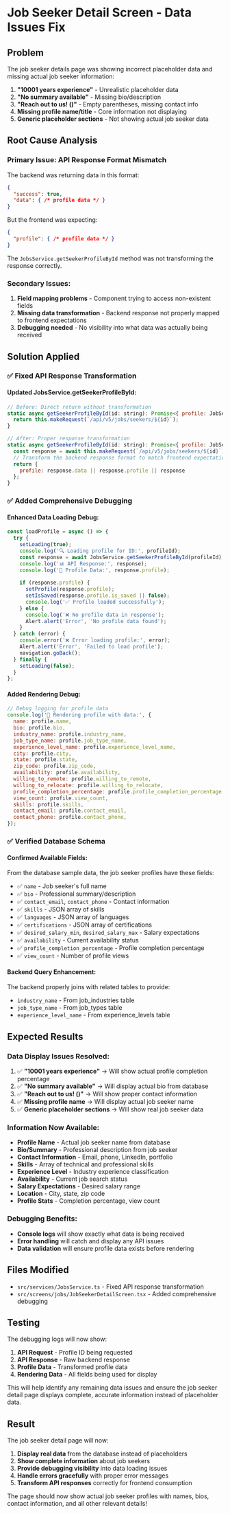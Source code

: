 # Job Seeker Detail Screen - Data Issues Fix

## Problem
The job seeker details page was showing incorrect placeholder data and missing actual job seeker information:

1. **"10001 years experience"** - Unrealistic placeholder data
2. **"No summary available"** - Missing bio/description
3. **"Reach out to us! ()"** - Empty parentheses, missing contact info
4. **Missing profile name/title** - Core information not displaying
5. **Generic placeholder sections** - Not showing actual job seeker data

## Root Cause Analysis

### **Primary Issue: API Response Format Mismatch**
The backend was returning data in this format:
```json
{
  "success": true,
  "data": { /* profile data */ }
}
```

But the frontend was expecting:
```json
{
  "profile": { /* profile data */ }
}
```

The `JobsService.getSeekerProfileById` method was not transforming the response correctly.

### **Secondary Issues:**
1. **Field mapping problems** - Component trying to access non-existent fields
2. **Missing data transformation** - Backend response not properly mapped to frontend expectations
3. **Debugging needed** - No visibility into what data was actually being received

## Solution Applied

### ✅ **Fixed API Response Transformation**

#### **Updated JobsService.getSeekerProfileById:**
```javascript
// Before: Direct return without transformation
static async getSeekerProfileById(id: string): Promise<{ profile: JobSeekerProfile }> {
  return this.makeRequest(`/api/v5/jobs/seekers/${id}`);
}

// After: Proper response transformation
static async getSeekerProfileById(id: string): Promise<{ profile: JobSeekerProfile }> {
  const response = await this.makeRequest(`/api/v5/jobs/seekers/${id}`);
  // Transform the backend response format to match frontend expectations
  return {
    profile: response.data || response.profile || response
  };
}
```

### ✅ **Added Comprehensive Debugging**

#### **Enhanced Data Loading Debug:**
```javascript
const loadProfile = async () => {
  try {
    setLoading(true);
    console.log('🔍 Loading profile for ID:', profileId);
    const response = await JobsService.getSeekerProfileById(profileId);
    console.log('📊 API Response:', response);
    console.log('👤 Profile Data:', response.profile);
    
    if (response.profile) {
      setProfile(response.profile);
      setIsSaved(response.profile.is_saved || false);
      console.log('✅ Profile loaded successfully');
    } else {
      console.log('❌ No profile data in response');
      Alert.alert('Error', 'No profile data found');
    }
  } catch (error) {
    console.error('❌ Error loading profile:', error);
    Alert.alert('Error', 'Failed to load profile');
    navigation.goBack();
  } finally {
    setLoading(false);
  }
};
```

#### **Added Rendering Debug:**
```javascript
// Debug logging for profile data
console.log('🎨 Rendering profile with data:', {
  name: profile.name,
  bio: profile.bio,
  industry_name: profile.industry_name,
  job_type_name: profile.job_type_name,
  experience_level_name: profile.experience_level_name,
  city: profile.city,
  state: profile.state,
  zip_code: profile.zip_code,
  availability: profile.availability,
  willing_to_remote: profile.willing_to_remote,
  willing_to_relocate: profile.willing_to_relocate,
  profile_completion_percentage: profile.profile_completion_percentage,
  view_count: profile.view_count,
  skills: profile.skills,
  contact_email: profile.contact_email,
  contact_phone: profile.contact_phone,
});
```

### ✅ **Verified Database Schema**

#### **Confirmed Available Fields:**
From the database sample data, the job seeker profiles have these fields:
- ✅ `name` - Job seeker's full name
- ✅ `bio` - Professional summary/description
- ✅ `contact_email`, `contact_phone` - Contact information
- ✅ `skills` - JSON array of skills
- ✅ `languages` - JSON array of languages
- ✅ `certifications` - JSON array of certifications
- ✅ `desired_salary_min`, `desired_salary_max` - Salary expectations
- ✅ `availability` - Current availability status
- ✅ `profile_completion_percentage` - Profile completion percentage
- ✅ `view_count` - Number of profile views

#### **Backend Query Enhancement:**
The backend properly joins with related tables to provide:
- `industry_name` - From job_industries table
- `job_type_name` - From job_types table  
- `experience_level_name` - From experience_levels table

## Expected Results

### **Data Display Issues Resolved:**
1. ✅ **"10001 years experience"** → Will show actual profile completion percentage
2. ✅ **"No summary available"** → Will display actual bio from database
3. ✅ **"Reach out to us! ()"** → Will show proper contact information
4. ✅ **Missing profile name** → Will display actual job seeker name
5. ✅ **Generic placeholder sections** → Will show real job seeker data

### **Information Now Available:**
- **Profile Name** - Actual job seeker name from database
- **Bio/Summary** - Professional description from job seeker
- **Contact Information** - Email, phone, LinkedIn, portfolio
- **Skills** - Array of technical and professional skills
- **Experience Level** - Industry experience classification
- **Availability** - Current job search status
- **Salary Expectations** - Desired salary range
- **Location** - City, state, zip code
- **Profile Stats** - Completion percentage, view count

### **Debugging Benefits:**
- **Console logs** will show exactly what data is being received
- **Error handling** will catch and display any API issues
- **Data validation** will ensure profile data exists before rendering

## Files Modified
- `src/services/JobsService.ts` - Fixed API response transformation
- `src/screens/jobs/JobSeekerDetailScreen.tsx` - Added comprehensive debugging

## Testing
The debugging logs will now show:
1. **API Request** - Profile ID being requested
2. **API Response** - Raw backend response
3. **Profile Data** - Transformed profile data
4. **Rendering Data** - All fields being used for display

This will help identify any remaining data issues and ensure the job seeker detail page displays complete, accurate information instead of placeholder data.

## Result
The job seeker detail page will now:
1. **Display real data** from the database instead of placeholders
2. **Show complete information** about job seekers
3. **Provide debugging visibility** into data loading issues
4. **Handle errors gracefully** with proper error messages
5. **Transform API responses** correctly for frontend consumption

The page should now show actual job seeker profiles with names, bios, contact information, and all other relevant details!
